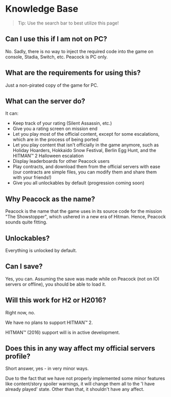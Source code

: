 # Knowledge Base

> Tip: Use the search bar to best utilize this page!

## Can I use this if I am not on PC?

No. Sadly, there is no way to inject the required code into the game on console, Stadia, Switch, etc.
Peacock is PC only.

## What are the requirements for using this?

Just a non-pirated copy of the game for PC.

## What can the server do?

It can:

-   Keep track of your rating (Silent Assassin, etc.)
-   Give you a rating screen on mission end
-   Let you play most of the official content, except for some escalations, which are in the process of being ported
-   Let you play content that isn't officially in the game anymore, such as Holiday Hoarders, Hokkaido Snow Festival, Berlin Egg Hunt, and the HITMAN™ 2 Halloween escalation
-   Display leaderboards for other Peacock users
-   Play contracts, and download them from the official servers with ease (our contracts are simple files, you can modify them and share them with your friends!)
-   Give you all unlockables by default (progression coming soon)

## Why Peacock as the name?

Peacock is the name that the game uses in its source code for the mission "The Showstopper", which ushered in a new era of Hitman. Hence, Peacock sounds quite fitting.

## Unlockables?

Everything is unlocked by default.

## Can I save?

Yes, you can. Assuming the save was made while on Peacock (not on IOI servers or offline), you should be able to load it.

## Will this work for H2 or H2016?

Right now, no.

We have no plans to support HITMAN™ 2.

HITMAN™ (2016) support will is in active development.

## Does this in any way affect my official servers profile?

Short answer, yes - in very minor ways.

Due to the fact that we have not properly implemented some minor features like content/story spoiler warnings, it will
change them all to the 'I have already played' state. Other than that, it shouldn't have any affect.
